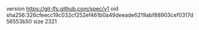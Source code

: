 version https://git-lfs.github.com/spec/v1
oid sha256:326cfeecc19c032cf252ef461b0a49deeade6219abf88903cef0317d56553b50
size 2321
